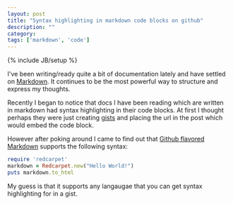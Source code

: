```yaml
---
layout: post
title: "Syntax highlighting in markdown code blocks on github"
description: ""
category: 
tags: ['markdown', 'code']
---
```

{% include JB/setup %}

I've been writing/ready quite a bit of documentation lately and have settled on
[Markdown](http://daringfireball.net/projects/markdown/). It continues to be the
most powerful way to structure and express my thoughts.

Recently I began to notice that docs I have been reading which are written in
markdown had syntax highlighting in their code blocks. At first I thought
perhaps they were just creating [gists](gist.github.com) and placing the url in
the post which would embed the code block. 

However after poking around I came to find out that [Github flavored Markdown](https://help.github.com/articles/github-flavored-markdown)
supports the following syntax:

```ruby
require 'redcarpet'
markdown = Redcarpet.new("Hello World!")
puts markdown.to_html
```

My guess is that it supports any langaugae that you can get syntax highlighting
for in a gist.
